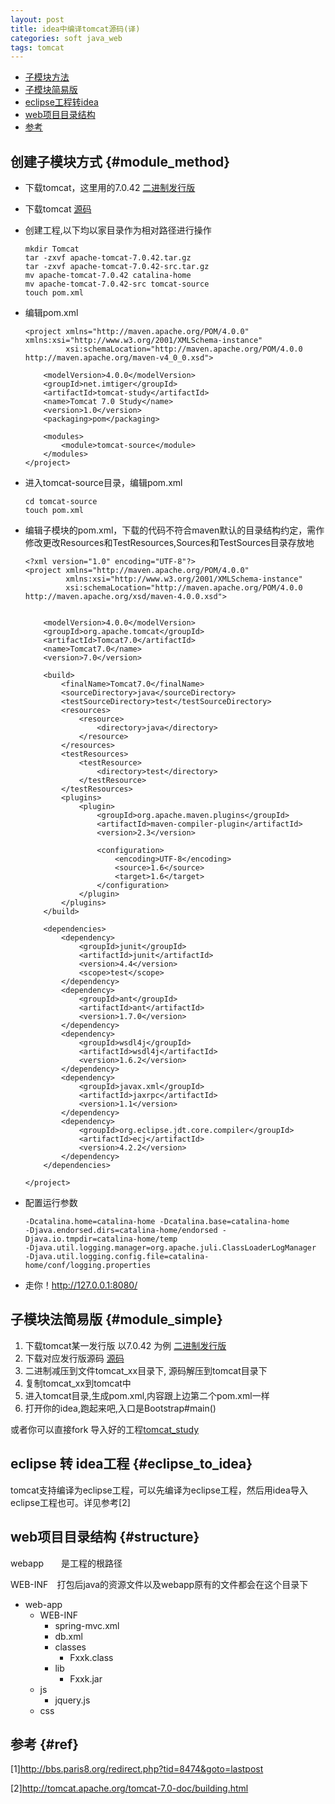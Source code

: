 ```yaml
---
layout: post
title: idea中编译tomcat源码(译)
categories: soft java_web
tags: tomcat 
---
```


*   [子模块方法](#module_method)
*   [子模块简易版](#module_simple)
*   [eclipse工程转idea](eclipse_to_idea)
*   [web项目目录结构](#structure)
*   [参考](#ref)

## 创建子模块方式 {#module_method}

*   下载tomcat，这里用的7.0.42 [二进制发行版](http://archive.apache.org/dist/tomcat/tomcat-7/v7.0.42/bin/apache-tomcat-7.0.42.tar.gz) 
*   下载tomcat [源码](http://archive.apache.org/dist/tomcat/tomcat-7/v7.0.42/src/apache-tomcat-7.0.42-src.tar.gz)
*   创建工程,以下均以家目录作为相对路径进行操作 
    
        mkdir Tomcat
        tar -zxvf apache-tomcat-7.0.42.tar.gz
        tar -zxvf apache-tomcat-7.0.42-src.tar.gz
        mv apache-tomcat-7.0.42 catalina-home
        mv apache-tomcat-7.0.42-src tomcat-source
        touch pom.xml
        
*   编辑pom.xml

        <project xmlns="http://maven.apache.org/POM/4.0.0" xmlns:xsi="http://www.w3.org/2001/XMLSchema-instance"
                 xsi:schemaLocation="http://maven.apache.org/POM/4.0.0 http://maven.apache.org/maven-v4_0_0.xsd">
        
            <modelVersion>4.0.0</modelVersion>
            <groupId>net.imtiger</groupId>
            <artifactId>tomcat-study</artifactId>
            <name>Tomcat 7.0 Study</name>
            <version>1.0</version>
            <packaging>pom</packaging>
        
            <modules>
                <module>tomcat-source</module>
            </modules>
        </project>
    
*   进入tomcat-source目录，编辑pom.xml

        cd tomcat-source
        touch pom.xml

*   编辑子模块的pom.xml，下载的代码不符合maven默认的目录结构约定，需作修改更改Resources和TestResources,Sources和TestSources目录存放地

        <?xml version="1.0" encoding="UTF-8"?>
        <project xmlns="http://maven.apache.org/POM/4.0.0"
                 xmlns:xsi="http://www.w3.org/2001/XMLSchema-instance"
                 xsi:schemaLocation="http://maven.apache.org/POM/4.0.0 http://maven.apache.org/xsd/maven-4.0.0.xsd">
        
        
            <modelVersion>4.0.0</modelVersion>
            <groupId>org.apache.tomcat</groupId>
            <artifactId>Tomcat7.0</artifactId>
            <name>Tomcat7.0</name>
            <version>7.0</version>
        
            <build>
                <finalName>Tomcat7.0</finalName>
                <sourceDirectory>java</sourceDirectory>
                <testSourceDirectory>test</testSourceDirectory>
                <resources>
                    <resource>
                        <directory>java</directory>
                    </resource>
                </resources>
                <testResources>
                    <testResource>
                        <directory>test</directory>
                    </testResource>
                </testResources>
                <plugins>
                    <plugin>
                        <groupId>org.apache.maven.plugins</groupId>
                        <artifactId>maven-compiler-plugin</artifactId>
                        <version>2.3</version>
        
                        <configuration>
                            <encoding>UTF-8</encoding>
                            <source>1.6</source>
                            <target>1.6</target>
                        </configuration>
                    </plugin>
                </plugins>
            </build>
        
            <dependencies>
                <dependency>
                    <groupId>junit</groupId>
                    <artifactId>junit</artifactId>
                    <version>4.4</version>
                    <scope>test</scope>
                </dependency>
                <dependency>
                    <groupId>ant</groupId>
                    <artifactId>ant</artifactId>
                    <version>1.7.0</version>
                </dependency>
                <dependency>
                    <groupId>wsdl4j</groupId>
                    <artifactId>wsdl4j</artifactId>
                    <version>1.6.2</version>
                </dependency>
                <dependency>
                    <groupId>javax.xml</groupId>
                    <artifactId>jaxrpc</artifactId>
                    <version>1.1</version>
                </dependency>
                <dependency>
                    <groupId>org.eclipse.jdt.core.compiler</groupId>
                    <artifactId>ecj</artifactId>
                    <version>4.2.2</version>
                </dependency>
            </dependencies>
        
        </project>

*   配置运行参数

        -Dcatalina.home=catalina-home -Dcatalina.base=catalina-home
        -Djava.endorsed.dirs=catalina-home/endorsed -Djava.io.tmpdir=catalina-home/temp
        -Djava.util.logging.manager=org.apache.juli.ClassLoaderLogManager
        -Djava.util.logging.config.file=catalina-home/conf/logging.properties

*   走你！http://127.0.0.1:8080/

## 子模块法简易版 {#module_simple}
    
   1.   下载tomcat某一发行版 以7.0.42 为例 [二进制发行版](http://archive.apache.org/dist/tomcat/tomcat-7/v7.0.42/bin/apache-tomcat-7.0.42.tar.gz) 
   2.   下载对应发行版源码 [源码](http://archive.apache.org/dist/tomcat/tomcat-7/v7.0.42/src/apache-tomcat-7.0.42-src.tar.gz)
   3.   二进制减压到文件tomcat_xx目录下, 源码解压到tomcat目录下
   4.   复制tomcat_xx到tomcat中
   5.   进入tomcat目录,生成pom.xml,内容跟上边第二个pom.xml一样
   6.   打开你的idea,跑起来吧,入口是Bootstrap#main()
  
或者你可以直接fork 导入好的工程[tomcat_study](https://github.com/lcj1992/tomcat_study)

## eclipse 转 idea工程 {#eclipse_to_idea}

tomcat支持编译为eclipse工程，可以先编译为eclipse工程，然后用idea导入eclipse工程也可。详见参考[2]

## web项目目录结构 {#structure}
webapp　　是工程的根路径

WEB-INF　打包后java的资源文件以及webapp原有的文件都会在这个目录下

*   web-app
    *   WEB-INF
        *   spring-mvc.xml
        *   db.xml
        *   classes
            *   Fxxk.class
        *   lib
            *   Fxxk.jar
    *   js
        *   jquery.js
    *   css


## 参考 {#ref}

[1]<http://bbs.paris8.org/redirect.php?tid=8474&goto=lastpost>

[2]<http://tomcat.apache.org/tomcat-7.0-doc/building.html>